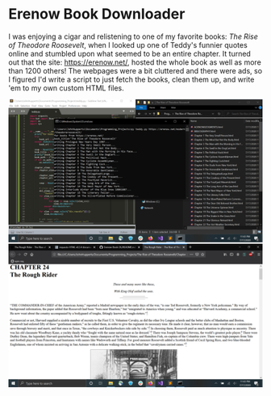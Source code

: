 # Erenow Book Downloader

I was enjoying a cigar and relistening to one of my favorite books: _The Rise of Theodore Roosevelt_, when I looked up one of Teddy's funnier quotes online and stumbled upon what seemed to be an entire chapter. It turned out that the site: https://erenow.net/, hosted the whole book as well as more than 1200 others! The webpages were a bit cluttered and there were ads, so I figured I'd write a script to just fetch the books, clean them up, and write 'em to my own custom HTML files.


![alt text](https://github.com/treatmesubj/Erenow-Book-DL/blob/master/Screenshot%20(1).png)
![alt text](https://github.com/treatmesubj/Erenow-Book-DL/blob/master/Screenshot%20(2).png)

